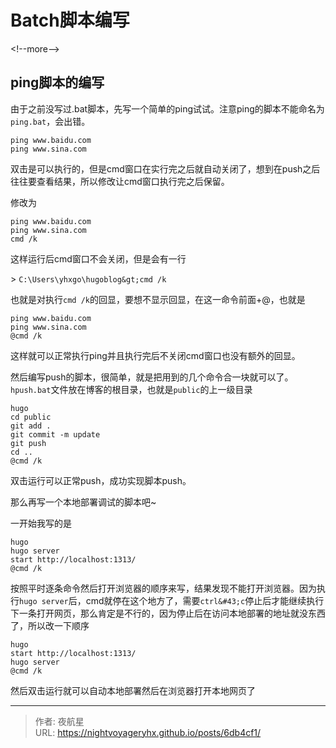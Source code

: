 # Batch脚本编写


&lt;!--more--&gt;

## ping脚本的编写

由于之前没写过.bat脚本，先写一个简单的ping试试。注意ping的脚本不能命名为`ping.bat`，会出错。

```batch {title=&#34;pin.bat&#34;}
ping www.baidu.com
ping www.sina.com
```

双击是可以执行的，但是cmd窗口在实行完之后就自动关闭了，想到在push之后往往要查看结果，所以修改让cmd窗口执行完之后保留。

修改为

```batch {title=&#34;pin.bat&#34;}
ping www.baidu.com
ping www.sina.com
cmd /k
```

这样运行后cmd窗口不会关闭，但是会有一行

&gt; ```C:\Users\yhxgo\hugoblog&gt;cmd /k```

也就是对执行```cmd /k```的回显，要想不显示回显，在这一命令前面&#43;@，也就是

```batch {title=&#34;pin.bat&#34;}
ping www.baidu.com
ping www.sina.com
@cmd /k
```

这样就可以正常执行ping并且执行完后不关闭cmd窗口也没有额外的回显。

然后编写push的脚本，很简单，就是把用到的几个命令合一块就可以了。``hpush.bat``文件放在博客的根目录，也就是``public``的上一级目录

```batch {title=&#34;hpush.bat&#34;}
hugo
cd public
git add .
git commit -m update
git push
cd ..
@cmd /k
```

双击运行可以正常push，成功实现脚本push。

那么再写一个本地部署调试的脚本吧~

一开始我写的是

```batch {title=&#34;hsv.bat&#34;}
hugo
hugo server
start http://localhost:1313/
@cmd /k
```

按照平时逐条命令然后打开浏览器的顺序来写，结果发现不能打开浏览器。因为执行```hugo server```后，cmd就停在这个地方了，需要``ctrl&#43;c``停止后才能继续执行下一条打开网页，那么肯定是不行的，因为停止后在访问本地部署的地址就没东西了，所以改一下顺序

```batch {title=&#34;hsv.bat&#34;}
hugo
start http://localhost:1313/
hugo server
@cmd /k
```

然后双击运行就可以自动本地部署然后在浏览器打开本地网页了

---

> 作者: 夜航星  
> URL: https://nightvoyageryhx.github.io/posts/6db4cf1/  

